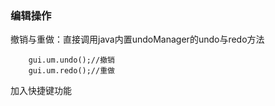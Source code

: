 ### 编辑操作
撤销与重做：直接调用java内置undoManager的undo与redo方法
```
    gui.um.undo();//撤销
    gui.um.redo();//重做
```

加入快捷键功能